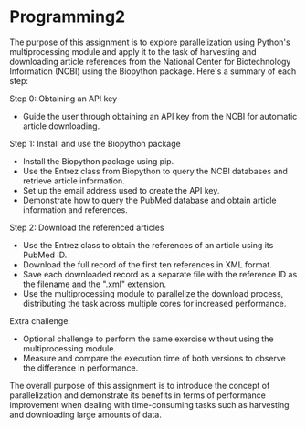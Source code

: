 # Programming2
The purpose of this assignment is to explore parallelization using Python's multiprocessing module and apply it to the task of harvesting and downloading article references from the National Center for Biotechnology Information (NCBI) using the Biopython package. Here's a summary of each step:

Step 0: Obtaining an API key
- Guide the user through obtaining an API key from the NCBI for automatic article downloading.

Step 1: Install and use the Biopython package
- Install the Biopython package using pip.
- Use the Entrez class from Biopython to query the NCBI databases and retrieve article information.
- Set up the email address used to create the API key.
- Demonstrate how to query the PubMed database and obtain article information and references.

Step 2: Download the referenced articles
- Use the Entrez class to obtain the references of an article using its PubMed ID.
- Download the full record of the first ten references in XML format.
- Save each downloaded record as a separate file with the reference ID as the filename and the ".xml" extension.
- Use the multiprocessing module to parallelize the download process, distributing the task across multiple cores for increased performance.

Extra challenge:
- Optional challenge to perform the same exercise without using the multiprocessing module.
- Measure and compare the execution time of both versions to observe the difference in performance.

The overall purpose of this assignment is to introduce the concept of parallelization and demonstrate its benefits in terms of performance improvement when dealing with time-consuming tasks such as harvesting and downloading large amounts of data.
